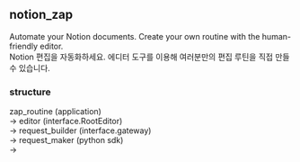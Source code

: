 ## notion_zap  
Automate your Notion documents. Create your own routine with the human-friendly editor.  
Notion 편집을 자동화하세요. 에디터 도구를 이용해 여러분만의 편집 루틴을 직접 만들 수 있습니다.  

### structure
zap_routine (application)  
-> editor (interface.RootEditor)  
-> request_builder (interface.gateway)  
-> request_maker (python sdk)  
-> <NOTION SERVER>  
